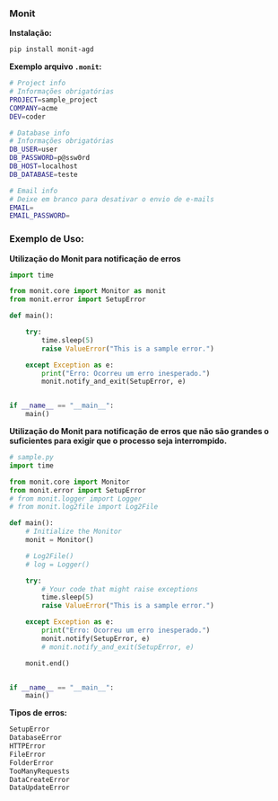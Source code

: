### Monit

**Instalação:**
```bash
pip install monit-agd
```
**Exemplo arquivo `.monit`:**
```bash
# Project info
# Informações obrigatórias
PROJECT=sample_project
COMPANY=acme
DEV=coder

# Database info
# Informações obrigatórias
DB_USER=user
DB_PASSWORD=p@ssw0rd
DB_HOST=localhost
DB_DATABASE=teste

# Email info
# Deixe em branco para desativar o envio de e-mails
EMAIL=
EMAIL_PASSWORD=
```
### Exemplo de Uso:

**Utilização do Monit para notificação de erros**
```python
import time

from monit.core import Monitor as monit
from monit.error import SetupError

def main():

    try:
        time.sleep(5)
        raise ValueError("This is a sample error.")

    except Exception as e:
        print("Erro: Ocorreu um erro inesperado.")
        monit.notify_and_exit(SetupError, e)


if __name__ == "__main__":
    main()
```

**Utilização do Monit para notificação de erros que
não são grandes o suficientes para exigir que o
processo seja interrompido.**

```Python
# sample.py
import time

from monit.core import Monitor
from monit.error import SetupError
# from monit.logger import Logger
# from monit.log2file import Log2File

def main():
    # Initialize the Monitor
    monit = Monitor()

    # Log2File()
    # log = Logger()

    try:
        # Your code that might raise exceptions
        time.sleep(5)
        raise ValueError("This is a sample error.")

    except Exception as e:
        print("Erro: Ocorreu um erro inesperado.")
        monit.notify(SetupError, e)
        # monit.notify_and_exit(SetupError, e)

    monit.end()


if __name__ == "__main__":
    main()
```
**Tipos de erros:**
```bash
SetupError
DatabaseError
HTTPError
FileError
FolderError
TooManyRequests
DataCreateError
DataUpdateError

```
